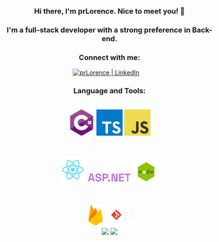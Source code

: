 <div align="center">

### Hi there, I'm prLorence. Nice to meet you! 👋

### I'm a full-stack developer with a strong preference in Back-end.

### Connect with me:

<div align="center">

[<img alt="prLorence | LinkedIn" width="66px" src="https://cdn.jsdelivr.net/npm/simple-icons@3.13.0/icons/linkedin.svg" />][linkedin] &nbsp; &nbsp;

</div>

### Language and Tools:

<br/>

<img alt="C#" width="60px" src="https://github.com/prLorence/prLorence/blob/main/images/c%23.png"/>  

<img alt="Typescript" width="60px" src="https://github.com/prLorence/prLorence/blob/main/images/ts.jpeg" /> 


<img alt="Javascript" width="60px" src="https://raw.githubusercontent.com/github/explore/80688e429a7d4ef2fca1e82350fe8e3517d3494d/topics/javascript/javascript.png" /> 

&nbsp;

<img alt="React" width="60px" src="https://raw.githubusercontent.com/github/explore/80688e429a7d4ef2fca1e82350fe8e3517d3494d/topics/react/react.png" /> 

<img alt="ASP.NET Core" width="100px" src="https://github.com/prLorence/prLorence/blob/main/images/asp.net.png" />

<img alt="node" width="60px" src="https://github.com/prLorence/prLorence/blob/main/images/node.png" /> 

&nbsp;

<img alt="firebase" width="60px" src="https://github.com/prLorence/prLorence/blob/main/images/firebase.png" />

<img alt="Git" width="60px" src="https://github.com/prLorence/prLorence/blob/main/images/git.png" />

<br/>

<img src="https://github-readme-streak-stats.herokuapp.com/?user=prLorence&&theme=react&&hide_border=true"/>

<img src="https://github-readme-stats.vercel.app/api?username=prLorence&show_icons=true&theme=react&&hide_border=true"/>

[linkedin]: https://linkedin.com/in/prLorence
